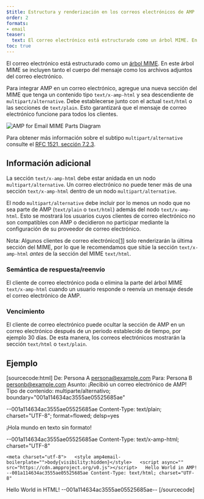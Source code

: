 ```yaml
---
$title: Estructura y renderización en los correos electrónicos de AMP
order: 2
formats:
- email
teaser:
  text: El correo electrónico está estructurado como un árbol MIME. En este árbol MIME se incluyen tanto el cuerpo del mensaje como los archivos adjuntos del correo electrónico.
toc: true
---
```


<!--
This file is imported from https://github.com/ampproject/amphtml/blob/master/spec/email/amp-email-structure.md.
Please do not change this file.
If you have found a bug or an issue please
have a look and request a pull request there.
-->

<!---
Copyright 2018 The AMP HTML Authors. All Rights Reserved.

Licensed under the Apache License, Version 2.0 (the "License");
you may not use this file except in compliance with the License.
You may obtain a copy of the License at

      http://www.apache.org/licenses/LICENSE-2.0

Unless required by applicable law or agreed to in writing, software
distributed under the License is distributed on an "AS-IS" BASIS,
WITHOUT WARRANTIES OR CONDITIONS OF ANY KIND, either express or implied.
See the License for the specific language governing permissions and
limitations under the License.
-->

El correo electrónico está estructurado como un [árbol MIME](https://en.wikipedia.org/wiki/MIME). En este árbol MIME se incluyen tanto el cuerpo del mensaje como los archivos adjuntos del correo electrónico.

Para integrar AMP en un correo electrónico, agregue una nueva sección del MIME que tenga un contenido tipo `text/x-amp-html` y sea descendiente de `multipart/alternative`. Debe establecerse junto con el actual `text/html` o las secciones de `text/plain`. Esto garantizará que el mensaje de correo electrónico funcione para todos los clientes.

<amp-img alt="AMP for Email MIME Parts Diagram" layout="responsive" width="752" height="246" src="https://github.com/ampproject/amphtml/raw/master/spec/img/amp-email-mime-parts.png">
<noscript data-md-type="raw_html" data-segment-id="8724406"> <img data-md-type="raw_html" alt="AMP for Email MIME Parts Diagram" src="../img/amp-email-mime-parts.png"> </noscript>
</amp-img>

Para obtener más información sobre el subtipo `multipart/alternative` consulte el [RFC 1521, sección 7.2.3](https://tools.ietf.org/html/rfc1521#section-7.2.3).

## Información adicional <a name="additional-information"></a>

La sección `text/x-amp-html` debe estar anidada en un nodo `multipart/alternative`. Un correo electrónico no puede tener más de una sección `text/x-amp-html` dentro de un nodo `multipart/alternative`.

El nodo `multipart/alternative` debe incluir por lo menos un nodo que no sea parte de AMP (`text/plain` o `text/html`) además del nodo `text/x-amp-html`. Esto se mostrará los usuarios cuyos clientes de correo electrónico no son compatibles con AMP o decidieron no participar mediante la configuración de su proveedor de correo electrónico.

Nota: Algunos clientes de correo electrónico[[1]](https://openradar.appspot.com/radar?id=6054696888303616) solo renderizarán la última sección del MIME, por lo que le recomendamos que sitúe la sección `text/x-amp-html` *antes* de la sección del MIME `text/html`.

### Semántica de respuesta/reenvío <a name="replyingforwarding-semantics"></a>

El cliente de correo electrónico poda o elimina la parte del árbol MIME `text/x-amp-html` cuando un usuario responde o reenvía un mensaje desde el correo electrónico de AMP.

### Vencimiento <a name="expiry"></a>

El cliente de correo electrónico puede ocultar la sección de AMP en un correo electrónico después de un periodo establecido de tiempo, por ejemplo 30 días. De esta manera, los correos electrónicos mostrarán la sección `text/html` o `text/plain`.

## Ejemplo <a name="example"></a>

<!-- prettier-ignore-start -->

[sourcecode:html] De: Persona A [persona@example.com](mailto:persona@example.com) Para: Persona B [personb@example.com](mailto:personb@example.com) Asunto: ¡Recibió un correo electrónico de AMP! Tipo de contenido: multiparte/alternativo; boundary="001a114634ac3555ae05525685ae"

--001a114634ac3555ae05525685ae Content-Type: text/plain; charset="UTF-8"; format=flowed; delsp=yes

¡Hola mundo en texto sin formato!

--001a114634ac3555ae05525685ae Content-Type: text/x-amp-html; charset="UTF-8"

<!doctype html>

    <meta charset="utf-8">   <style amp4email-boilerplate="">body{visibility:hidden}</style>   <script async="" src="https://cdn.ampproject.org/v0.js"></script>   Hello World in AMP!   --001a114634ac3555ae05525685ae Content-Type: text/html; charset="UTF-8"

<span>Hello World in HTML!</span> --001a114634ac3555ae05525685ae-- [/sourcecode]

<!-- prettier-ignore-end -->
